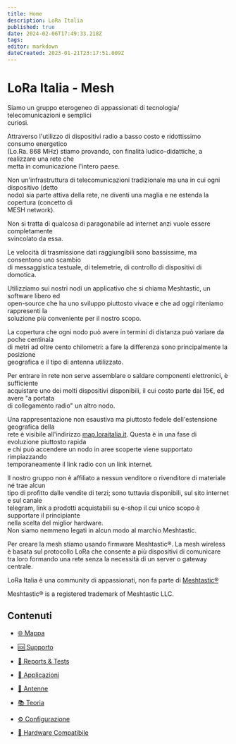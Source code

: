 ```yaml
---
title: Home
description: LoRa Italia
published: true
date: 2024-02-06T17:49:33.218Z
tags: 
editor: markdown
dateCreated: 2023-01-21T23:17:51.009Z
---
```


# LoRa Italia - Mesh

Siamo un gruppo eterogeneo di appassionati di tecnologia/ telecomunicazioni e semplici  
curiosi.

Attraverso l'utilizzo di dispositivi radio a basso costo e ridottissimo consumo energetico  
(Lo.Ra. 868 MHz) stiamo provando, con finalità ludico-didattiche, a realizzare una rete che  
metta in comunicazione l'intero paese.

Non un'infrastruttura di telecomunicazioni tradizionale ma una in cui ogni dispositivo (detto  
nodo) sia parte attiva della rete, ne diventi una maglia e ne estenda la copertura (concetto di  
MESH network).

Non si tratta di qualcosa di paragonabile ad internet anzi vuole essere completamente  
svincolato da essa.

Le velocità di trasmissione dati raggiungibili sono bassissime, ma consentono uno scambio  
di messaggistica testuale, di telemetrie, di controllo di dispositivi di domotica.

Utilizziamo sui nostri nodi un applicativo che si chiama Meshtastic, un software libero ed  
open-source che ha uno sviluppo piuttosto vivace e che ad oggi riteniamo rappresenti la  
soluzione più conveniente per il nostro scopo.

La copertura che ogni nodo può avere in termini di distanza può variare da poche centinaia  
di metri ad oltre cento chilometri: a fare la differenza sono principalmente la posizione  
geografica e il tipo di antenna utilizzato.

Per entrare in rete non serve assemblare o saldare componenti elettronici, è sufficiente  
acquistare uno dei molti dispositivi disponibili, il cui costo parte dai 15€, ed avere "a portata  
di collegamento radio" un altro nodo.

Una rappresentazione non esaustiva ma piuttosto fedele dell'estensione geografica della  
rete è visibile all'indirizzo [map.loraitalia.it](https://map.loraitalia.it). Questa è in una fase di evoluzione piuttosto rapida  
e chi può accendere un nodo in aree scoperte viene supportato rimpiazzando  
temporaneamente il link radio con un link internet.

Il nostro gruppo non è affiliato a nessun venditore o rivenditore di materiale né trae alcun  
tipo di profitto dalle vendite di terzi; sono tuttavia disponibili, sul sito internet e sul canale  
telegram, link a prodotti acquistabili su e-shop il cui unico scopo è supportare il principiante  
nella scelta del miglior hardware.  
Non siamo nemmeno legati in alcun modo al marchio Meshtastic.

Per creare la mesh stiamo usando firmware Meshtastic®. La mesh wireless è basata sul protocollo LoRa che consente a più dispositivi di comunicare tra loro formando una rete senza la necessità di un server o gateway centrale.

LoRa Italia è una community di appassionati, non fa parte di [Meshtastic®](https://www.meshtastic.org)

Meshtastic® is a registered trademark of Meshtastic LLC.

## Contenuti

- [🌐 Mappa](https://map.loraitalia.it)

- [🆘 Supporto](https://t.me/meshtastic_italia)

- [📝 Reports & Tests](/reports&tests/index)

- [🔩 Applicazioni](/applicazioni/app_index)

- [📡 Antenne](/hardware/antenne-lora-da-acquistare)

- [📚 Teoria](/teoria/Mesh)

- [⚙️ Configurazione](/configurazione/config_client)

- [📡 Hardware Compatibile](/hardware/dispositivi_lora)